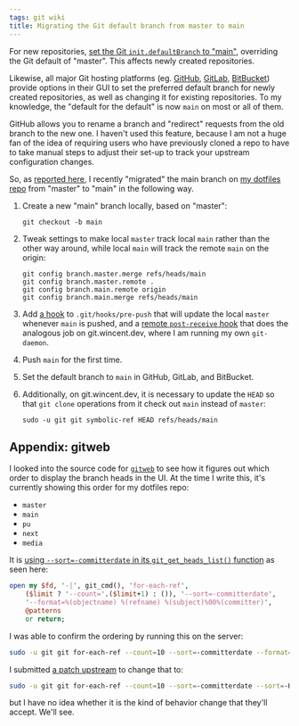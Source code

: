 ```yaml
---
tags: git wiki
title: Migrating the Git default branch from master to main
---
```


For new repositories, [set the Git `init.defaultBranch` to "main"](https://github.com/wincent/wincent/commit/8f29c77e67cdf0145461a8e2546fae3a4dca398a), overriding the Git default of "master". This affects newly created repositories.

Likewise, all major Git hosting platforms (eg. [GitHub], [GitLab](https://gitlab.com/), [BitBucket](https://bitbucket.org)) provide options in their GUI to set the preferred default branch for newly created repositories, as well as changing it for existing repositories. To my knowledge, the "default for the default" is now `main` on most or all of them.

GitHub allows you to rename a branch and "redirect" requests from the old branch to the new one. I haven't used this feature, because I am not a huge fan of the idea of requiring users who have previously cloned a repo to have to take manual steps to adjust their set-up to track your upstream configuration changes.

So, as [reported here](https://twitter.com/wincent/status/1401338775175892994), I recently "migrated" the main branch on [my dotfiles repo](https://github.com/wincent/wincent) from "master" to "main" in the following way.

1.  Create a new "main" branch locally, based on "master":

    ```
    git checkout -b main
    ```

2.  Tweak settings to make local `master` track local `main` rather than the other way around, while local `main` will track the remote `main` on the origin:

    ```
    git config branch.master.merge refs/heads/main
    git config branch.master.remote .
    git config branch.main.remote origin
    git config branch.main.merge refs/heads/main
    ```

3.  Add [a hook](https://github.com/wincent/wincent/blob/main/support/hooks/pre-push) to `.git/hooks/pre-push` that will update the local `master` whenever `main` is pushed, and a [remote `post-receive` hook](https://github.com/wincent/wincent/blob/main/support/hooks/post-receive) that does the analogous job on git.wincent.dev, where I am running my own `git-daemon`.

4.  Push `main` for the first time.

5.  Set the default branch to `main` in GitHub, GitLab, and BitBucket.

6.  Additionally, on git.wincent.dev, it is necessary to update the `HEAD` so that `git clone` operations from it check out `main` instead of `master`:

    ```
    sudo -u git git symbolic-ref HEAD refs/heads/main
    ```

## Appendix: gitweb

I looked into the source code for [`gitweb`](https://git-scm.com/docs/gitweb) to see how it figures out which order to display the branch heads in the UI. At the time I write this, it's currently showing this order for my dotfiles repo:

-   `master`
-   `main`
-   `pu`
-   `next`
-   `media`

It is [using `--sort=-committerdate` in its `git_get_heads_list()` function](https://github.com/git/git/blob/c09b6306c6ca275ed9d0348a8c8014b2ff723cfb/gitweb/gitweb.perl#L3798-L3802) as seen here:

```perl
open my $fd, '-|', git_cmd(), 'for-each-ref',
    ($limit ? '--count='.($limit+1) : ()), '--sort=-committerdate',
    '--format=%(objectname) %(refname) %(subject)%00%(committer)',
    @patterns
    or return;
```

I was able to confirm the ordering by running this on the server:

```bash
sudo -u git git for-each-ref --count=10 --sort=-committerdate --format='%(objectname) %(refname) %(subject)%00%(committer)'
```

I submitted [a patch upstream](http://public-inbox.org/git/20210606085116.13739-1-greg@hurrell.net/) to change that to:

```bash
sudo -u git git for-each-ref --count=10 --sort=-committerdate --sort=-HEAD --format='%(objectname) %(refname) %(subject)%00%(committer)'
```

but I have no idea whether it is the kind of behavior change that they'll accept. We'll see.

[github]: /wiki/GitHub
